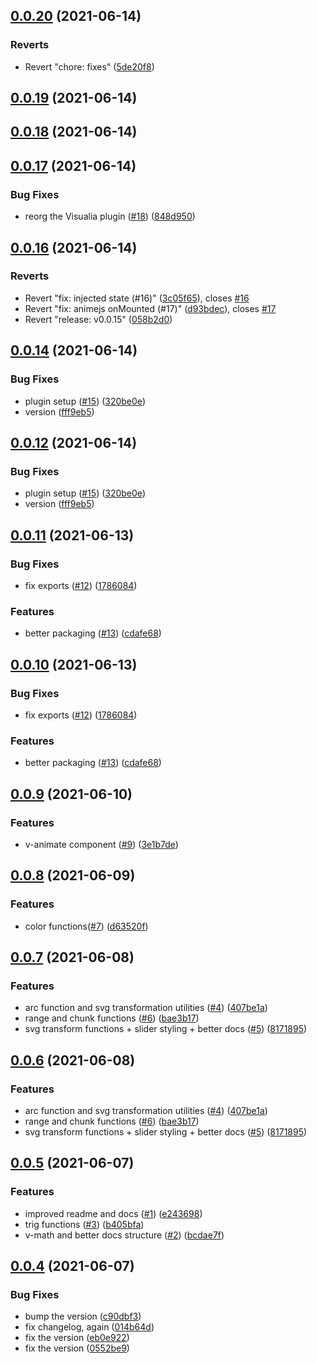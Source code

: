 ## [0.0.20](https://github.com/visualia/visualia/compare/v0.0.19...v0.0.20) (2021-06-14)

### Reverts

- Revert "chore: fixes" ([5de20f8](https://github.com/visualia/visualia/commit/5de20f83798c6c952f00b8450921037ab96a929a))

## [0.0.19](https://github.com/visualia/visualia/compare/v0.0.18...v0.0.19) (2021-06-14)

## [0.0.18](https://github.com/visualia/visualia/compare/v0.0.17...v0.0.18) (2021-06-14)

## [0.0.17](https://github.com/visualia/visualia/compare/v0.0.16...v0.0.17) (2021-06-14)

### Bug Fixes

- reorg the Visualia plugin ([#18](https://github.com/visualia/visualia/issues/18)) ([848d950](https://github.com/visualia/visualia/commit/848d9500523e58c653005fccc9da19d453e06449))

## [0.0.16](https://github.com/visualia/visualia/compare/v0.0.15...v0.0.16) (2021-06-14)

### Reverts

- Revert "fix: injected state (#16)" ([3c05f65](https://github.com/visualia/visualia/commit/3c05f65f85b85d3351a1e824e436a27ca6de2562)), closes [#16](https://github.com/visualia/visualia/issues/16)
- Revert "fix: animejs onMounted (#17)" ([d93bdec](https://github.com/visualia/visualia/commit/d93bdec81a88e9d37c431583bb0fc2fcaa8edb68)), closes [#17](https://github.com/visualia/visualia/issues/17)
- Revert "release: v0.0.15" ([058b2d0](https://github.com/visualia/visualia/commit/058b2d03cfbf47834ebd073248bbc68a53e5e135))

## [0.0.14](https://github.com/visualia/visualia/compare/v0.0.11...v0.0.14) (2021-06-14)

### Bug Fixes

- plugin setup ([#15](https://github.com/visualia/visualia/issues/15)) ([320be0e](https://github.com/visualia/visualia/commit/320be0ec22934514cc4885d4e80eeba9227582e0))
- version ([fff9eb5](https://github.com/visualia/visualia/commit/fff9eb525e7cfcc3439fbd5a9fe7ff7c9923305b))

## [0.0.12](https://github.com/visualia/visualia/compare/v0.0.11...v0.0.12) (2021-06-14)

### Bug Fixes

- plugin setup ([#15](https://github.com/visualia/visualia/issues/15)) ([320be0e](https://github.com/visualia/visualia/commit/320be0ec22934514cc4885d4e80eeba9227582e0))
- version ([fff9eb5](https://github.com/visualia/visualia/commit/fff9eb525e7cfcc3439fbd5a9fe7ff7c9923305b))

## [0.0.11](https://github.com/visualia/visualia/compare/v0.0.9...v0.0.11) (2021-06-13)

### Bug Fixes

- fix exports ([#12](https://github.com/visualia/visualia/issues/12)) ([1786084](https://github.com/visualia/visualia/commit/178608479cf7c3f6ad504cb8c18e11f39a1d3eb6))

### Features

- better packaging ([#13](https://github.com/visualia/visualia/issues/13)) ([cdafe68](https://github.com/visualia/visualia/commit/cdafe68f2204a8b74ccba860e2c3875876419a5a))

## [0.0.10](https://github.com/visualia/visualia/compare/v0.0.9...v0.0.10) (2021-06-13)

### Bug Fixes

- fix exports ([#12](https://github.com/visualia/visualia/issues/12)) ([1786084](https://github.com/visualia/visualia/commit/178608479cf7c3f6ad504cb8c18e11f39a1d3eb6))

### Features

- better packaging ([#13](https://github.com/visualia/visualia/issues/13)) ([cdafe68](https://github.com/visualia/visualia/commit/cdafe68f2204a8b74ccba860e2c3875876419a5a))

## [0.0.9](https://github.com/visualia/visualia/compare/v0.0.8...v0.0.9) (2021-06-10)

### Features

- v-animate component ([#9](https://github.com/visualia/visualia/issues/9)) ([3e1b7de](https://github.com/visualia/visualia/commit/3e1b7de705ac5e03122a0b2a093e339c79a06436))

## [0.0.8](https://github.com/visualia/visualia/compare/v0.0.7...v0.0.8) (2021-06-09)

### Features

- color functions([#7](https://github.com/visualia/visualia/issues/7)) ([d63520f](https://github.com/visualia/visualia/commit/d63520f89029f3561de30f603566c637d506b957))

## [0.0.7](https://github.com/visualia/visualia/compare/v0.0.5...v0.0.7) (2021-06-08)

### Features

- arc function and svg transformation utilities ([#4](https://github.com/visualia/visualia/issues/4)) ([407be1a](https://github.com/visualia/visualia/commit/407be1af6888c2c1869ff4834d1ae9a623052311))
- range and chunk functions ([#6](https://github.com/visualia/visualia/issues/6)) ([bae3b17](https://github.com/visualia/visualia/commit/bae3b177d737950361e674c3379ae0ba2ee0d5b5))
- svg transform functions + slider styling + better docs ([#5](https://github.com/visualia/visualia/issues/5)) ([8171895](https://github.com/visualia/visualia/commit/81718956d41565a3796f88e4266c8312b925a2c6))

## [0.0.6](https://github.com/visualia/visualia/compare/v0.0.5...v0.0.6) (2021-06-08)

### Features

- arc function and svg transformation utilities ([#4](https://github.com/visualia/visualia/issues/4)) ([407be1a](https://github.com/visualia/visualia/commit/407be1af6888c2c1869ff4834d1ae9a623052311))
- range and chunk functions ([#6](https://github.com/visualia/visualia/issues/6)) ([bae3b17](https://github.com/visualia/visualia/commit/bae3b177d737950361e674c3379ae0ba2ee0d5b5))
- svg transform functions + slider styling + better docs ([#5](https://github.com/visualia/visualia/issues/5)) ([8171895](https://github.com/visualia/visualia/commit/81718956d41565a3796f88e4266c8312b925a2c6))

## [0.0.5](https://github.com/visualia/visualia/compare/v0.0.4...v0.0.5) (2021-06-07)

### Features

- improved readme and docs ([#1](https://github.com/visualia/visualia/issues/1)) ([e243698](https://github.com/visualia/visualia/commit/e24369816f886423d2f8fbeec54b2390f28df2b6))
- trig functions ([#3](https://github.com/visualia/visualia/issues/3)) ([b405bfa](https://github.com/visualia/visualia/commit/b405bfa64ec158b069ae6bbdb5831571b4deb092))
- v-math and better docs structure ([#2](https://github.com/visualia/visualia/issues/2)) ([bcdae7f](https://github.com/visualia/visualia/commit/bcdae7fbbbde702c8597a2c2b63907740c7d7303))

## [0.0.4](https://github.com/visualia/visualia/compare/v0.0.3...v0.0.4) (2021-06-07)

### Bug Fixes

- bump the version ([c90dbf3](https://github.com/visualia/visualia/commit/c90dbf3533d42d40f45147deef96f0544b71516b))
- fix changelog, again ([014b64d](https://github.com/visualia/visualia/commit/014b64ddeb92ee3b81f6acd93be9fdbac38a5d31))
- fix the version ([eb0e922](https://github.com/visualia/visualia/commit/eb0e922f390f58c5ee3e68514148a32842b7e130))
- fix the version ([0552be9](https://github.com/visualia/visualia/commit/0552be9d41751ad3f134e7d5a9f276b1ed7d176c))
